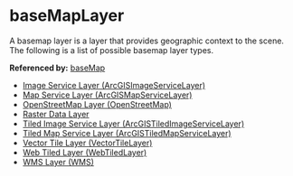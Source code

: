 # baseMapLayer

A basemap layer is a layer that provides geographic context to the scene. The following is a list of possible basemap layer types.

**Referenced by:** [baseMap](baseMap.md)


* [Image Service Layer (ArcGISImageServiceLayer)](imageServiceLayer.md)
* [Map Service Layer (ArcGISMapServiceLayer)](mapServiceLayer.md)
* [OpenStreetMap Layer (OpenStreetMap)](openStreetMapLayer.md)
* [Raster Data Layer](rasterDataLayer.md)
* [Tiled Image Service Layer (ArcGISTiledImageServiceLayer)](tiledImageServiceLayer.md)
* [Tiled Map Service Layer (ArcGISTiledMapServiceLayer)](tiledMapServiceLayer.md)
* [Vector Tile Layer (VectorTileLayer)](vectorTileLayer.md)
* [Web Tiled Layer (WebTiledLayer)](webTiledLayer.md)
* [WMS Layer (WMS)](wmsLayer.md)
